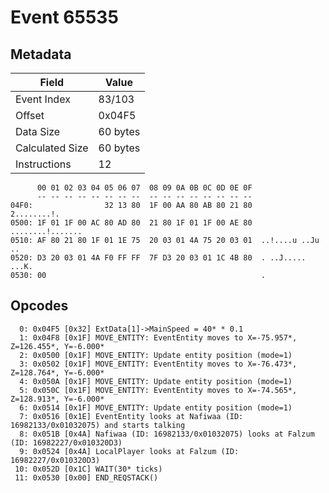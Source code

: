 # Event 65535

## Metadata

| Field           | Value    |
|-----------------|----------|
| Event Index     | 83/103   |
| Offset          | 0x04F5   |
| Data Size       | 60 bytes |
| Calculated Size | 60 bytes |
| Instructions    | 12       |

```
      00 01 02 03 04 05 06 07  08 09 0A 0B 0C 0D 0E 0F
      -- -- -- -- -- -- -- --  -- -- -- -- -- -- -- --
04F0:                32 13 80  1F 00 AA 80 AB 80 21 80       2........!.
0500: 1F 01 1F 00 AC 80 AD 80  21 80 1F 01 1F 00 AE 80  ........!.......
0510: AF 80 21 80 1F 01 1E 75  20 03 01 4A 75 20 03 01  ..!....u ..Ju ..
0520: D3 20 03 01 4A F0 FF FF  7F D3 20 03 01 1C 4B 80  . ..J..... ...K.
0530: 00                                                .               
```

## Opcodes

```
  0: 0x04F5 [0x32] ExtData[1]->MainSpeed = 40* * 0.1
  1: 0x04F8 [0x1F] MOVE_ENTITY: EventEntity moves to X=-75.957*, Z=126.455*, Y=-6.000*
  2: 0x0500 [0x1F] MOVE_ENTITY: Update entity position (mode=1)
  3: 0x0502 [0x1F] MOVE_ENTITY: EventEntity moves to X=-76.473*, Z=128.764*, Y=-6.000*
  4: 0x050A [0x1F] MOVE_ENTITY: Update entity position (mode=1)
  5: 0x050C [0x1F] MOVE_ENTITY: EventEntity moves to X=-74.565*, Z=128.913*, Y=-6.000*
  6: 0x0514 [0x1F] MOVE_ENTITY: Update entity position (mode=1)
  7: 0x0516 [0x1E] EventEntity looks at Nafiwaa (ID: 16982133/0x01032075) and starts talking
  8: 0x051B [0x4A] Nafiwaa (ID: 16982133/0x01032075) looks at Falzum (ID: 16982227/0x010320D3)
  9: 0x0524 [0x4A] LocalPlayer looks at Falzum (ID: 16982227/0x010320D3)
 10: 0x052D [0x1C] WAIT(30* ticks)
 11: 0x0530 [0x00] END_REQSTACK()
```
